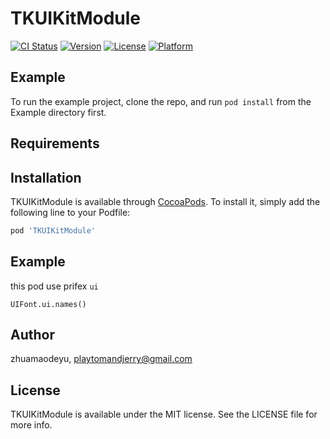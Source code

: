 # TKUIKitModule

[![CI Status](https://img.shields.io/travis/zhuamaodeyu/TKUIKitModule.svg?style=flat)](https://travis-ci.org/zhuamaodeyu/TKUIKitModule)
[![Version](https://img.shields.io/cocoapods/v/TKUIKitModule.svg?style=flat)](https://cocoapods.org/pods/TKUIKitModule)
[![License](https://img.shields.io/cocoapods/l/TKUIKitModule.svg?style=flat)](https://cocoapods.org/pods/TKUIKitModule)
[![Platform](https://img.shields.io/cocoapods/p/TKUIKitModule.svg?style=flat)](https://cocoapods.org/pods/TKUIKitModule)

## Example

To run the example project, clone the repo, and run `pod install` from the Example directory first.

## Requirements

## Installation

TKUIKitModule is available through [CocoaPods](https://cocoapods.org). To install
it, simply add the following line to your Podfile:

```ruby
pod 'TKUIKitModule'
```
## Example 
this pod use prifex `ui` 

```
UIFont.ui.names()

```

## Author

zhuamaodeyu, playtomandjerry@gmail.com

## License

TKUIKitModule is available under the MIT license. See the LICENSE file for more info.
